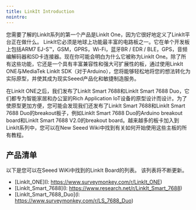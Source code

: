 ```yaml
---
title: LinkIt Introduction
nointro:
---
```


您需要了解的LinkIt系列的第一个产品是Li​​nkIt One，因为它很好地定义了LinkIt平台正在做什么。 LinkIt它必须是地球上功能最丰富的电路板之一。它在单个开发板上包括ARM7 EJ-S™，GSM，GPRS，Wi-Fi，蓝牙BR / EDR / BLE，GPS，音频编解码器和SD卡连接器。现在你可能会明白为什么它被称为LinkIt One。除了所有这些功能，它还是一个具有丰富兼容性和强大可扩展性的板，通过使用LinkIt ONE与MediaTek LinkIt SDK（对于Arduino），您将能够轻松地将您的想法转化为实际原型，并使其成为现实Seeed产品化和敏捷制造服务。

在LinkIt ONE之后，我们发布了LinkIt Smart 7688和LinkIt Smart 7688 Duo，它们都专为智能家居和办公室的Rich Application IoT设备的原型设计而设计。为了使原型更加方便，您可能会发现我们还发布了LinkIt Smart 7688和LinkIt Smart 7688 Duo的breakout板子，例如LinkIt Smart 7688 Duo的Arduino breakout board和LinkIt Smart 7688 V2.0的breakout board。越来越多的板卡加入到LinkIt系列中，您可以在New Seeed Wiki中找到有关如何开始使用这些主板的所有教程。

## 产品清单

以下是您可以在Seeed WiKi中找到的LinkIt Board的列表。 该列表将不断更新。


* [LinkIt_ONE](l: https://www.surveymonkey.com/r/LinkIt_ONE)
* [LinkIt_Smart_7688](l: https://www.research.net/r/LinkIt_Smart_7688)
* [LinkIt_Smart_7688_Duo](l: https://www.surveymonkey.com/r/LS_7688_Duo)